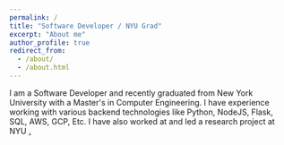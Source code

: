 ```yaml
---
permalink: /
title: "Software Developer / NYU Grad"
excerpt: "About me"
author_profile: true
redirect_from: 
  - /about/
  - /about.html
---
```


I am a Software Developer and recently graduated from New York University with a Master's in Computer Engineering.
I have experience working with various backend technologies like Python, NodeJS, Flask, SQL, AWS, GCP, Etc. I have also worked at and led a research project at NYU <a href="https://vip.hsrn.nyu.edu">.